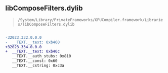 ## libComposeFilters.dylib

> `/System/Library/PrivateFrameworks/GPUCompiler.framework/Libraries/libComposeFilters.dylib`

```diff

-32023.332.0.0.0
-  __TEXT.__text: 0xb460
+32023.334.0.0.0
+  __TEXT.__text: 0xb40c
   __TEXT.__auth_stubs: 0x810
   __TEXT.__const: 0x60
   __TEXT.__cstring: 0xc3a

```
